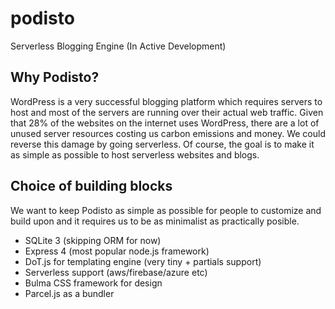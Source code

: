 # podisto
Serverless Blogging Engine (In Active Development)


## Why Podisto?

WordPress is a very successful blogging platform which requires servers to host and most of the servers are running over their actual web traffic. Given that 28% of the websites on the internet uses WordPress, there are a lot of unused server resources costing us carbon emissions and money. We could reverse this damage by going serverless. Of course, the goal is to make it as simple as possible to host serverless websites and blogs.



## Choice of building blocks

We want to keep Podisto as simple as possible for people to customize and build upon and it requires us to be as minimalist as practically posible.

- SQLite 3 (skipping ORM for now)
- Express 4 (most popular node.js framework)
- DoT.js for templating engine (very tiny + partials support)
- Serverless support (aws/firebase/azure etc)
- Bulma CSS framework for design
- Parcel.js as a bundler
